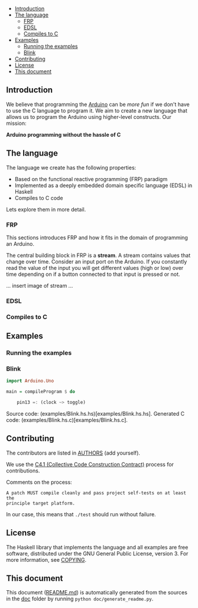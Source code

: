 * [Introduction](#introduction)
* [The language](#the-language)
  * [FRP](#frp)
  * [EDSL](#edsl)
  * [Compiles to C](#compiles-to-c)
* [Examples](#examples)
  * [Running the examples](#running-the-examples)
  * [Blink](#blink)
* [Contributing](#contributing)
* [License](#license)
* [This document](#this-document)

## Introduction

We believe that programming the [Arduino](http://arduino.cc/) can be *more fun*
if we don't have to use the C language to program it. We aim to create a new
language that allows us to program the Arduino using higher-level
constructs. Our mission:

**Arduino programming without the hassle of C**

## The language

The language we create has the following properties:

* Based on the functional reactive programming (FRP) paradigm
* Implemented as a deeply embedded domain specific language (EDSL) in Haskell
* Compiles to C code

Lets explore them in more detail.

### FRP

This sections introduces FRP and how it fits in the domain of programming an
Arduino.

The central building block in FRP is a **stream**. A stream contains values
that change over time. Consider an input port on the Arduino. If you constantly
read the value of the input you will get different values (high or low) over
time depending on if a button connected to that input is pressed or not.

... insert image of stream ...

### EDSL

### Compiles to C

## Examples

### Running the examples

### Blink

```haskell
import Arduino.Uno

main = compileProgram $ do

    pin13 =: (clock ~> toggle)
```

Source code: (examples/Blink.hs.hs)[examples/Blink.hs.hs]. Generated C code: (examples/Blink.hs.c)[examples/Blink.hs.c].

## Contributing

The contributors are listed in [AUTHORS](AUTHORS) (add yourself).

We use the [C4.1 (Collective Code Construction Contract)](http://rfc.zeromq.org/spec:22) process for contributions.

Comments on the process:

    A patch MUST compile cleanly and pass project self-tests on at least the
    principle target platform.

In our case, this means that `./test` should run without failure.

## License

The Haskell library that implements the language and all examples are free
software, distributed under the GNU General Public License, version 3. For more
information, see [COPYING](COPYING).

## This document

This document ([README.md](README.md)) is automatically generated from the
sources in the [doc](doc) folder by running `python doc/generate_readme.py`.
